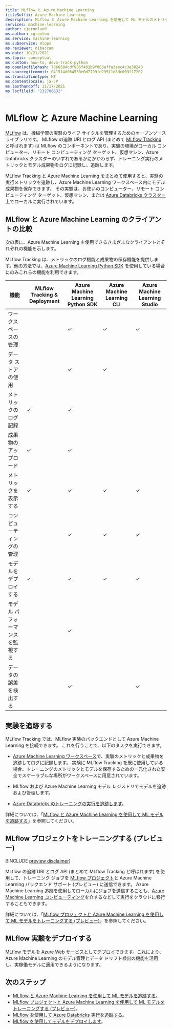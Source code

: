 ```yaml
---
title: MLflow と Azure Machine Learning
titleSuffix: Azure Machine Learning
description: MLflow と Azure Machine Learning を使用して ML モデルのメトリックと成果物をログに記録し、ML モデルを Web サービスとしてデプロイすることについて説明します。
services: machine-learning
author: cjgronlund
ms.author: cgronlun
ms.service: machine-learning
ms.subservice: mlops
ms.reviewer: nibaccam
ms.date: 10/21/2021
ms.topic: conceptual
ms.custom: how-to, devx-track-python
ms.openlocfilehash: 7860384cdf905f481b9f003affa3eec4c3e38243
ms.sourcegitcommit: 0415f4d064530e0d7799fe295f1d8dc003f17202
ms.translationtype: HT
ms.contentlocale: ja-JP
ms.lasthandoff: 11/17/2021
ms.locfileid: "132706632"
---
```

# <a name="mlflow-and-azure-machine-learning"></a>MLflow と Azure Machine Learning

[MLflow](https://www.mlflow.org) は、機械学習の実験のライフ サイクルを管理するためのオープンソース ライブラリです。  MLflow の追跡 URI とログ API (まとめて [MLflow Tracking](https://mlflow.org/docs/latest/quickstart.html#using-the-tracking-api) と呼ばれます) は MLflow のコンポーネントであり、実験の環境がローカル コンピューター、リモート コンピューティング ターゲット、仮想マシン、Azure Databricks クラスターのいずれであるかにかかわらず、トレーニング実行のメトリックとモデル成果物をログに記録し、追跡します。 

MLflow Tracking と Azure Machine Learning をまとめて使用すると、実験の実行メトリックを追跡し、Azure Machine Learning ワークスペース内にモデル成果物を保存できます。 その実験は、お使いのコンピューター、リモート コンピューティング ターゲット、仮想マシン、または [Azure Databricks クラスター](how-to-use-mlflow-azure-databricks.md)上でローカルに実行されています。 

## <a name="compare-mlflow-and-azure-machine-learning-clients"></a>MLflow と Azure Machine Learning のクライアントの比較

 次の表に、Azure Machine Learning を使用できるさまざまなクライアントとそれぞれの機能を示します。

 MLflow Tracking は、メトリックのログ機能と成果物の保存機能を提供します。他の方法では、[Azure Machine Learning Python SDK](/python/api/overview/azure/ml/intro) を使用している場合にのみこれらの機能を利用できます。

| 機能 | MLflow Tracking & Deployment | Azure Machine Learning Python SDK |  Azure Machine Learning CLI | Azure Machine Learning Studio|
|---|---|---|---|---|
| ワークスペースの管理 |   | ✓ | ✓ | ✓ |
| データ ストアの使用  |   | ✓ | ✓ | |
| メトリックのログ記録      | ✓ | ✓ |   | |
| 成果物のアップロード | ✓ | ✓ |   | |
| メトリックを表示する     | ✓ | ✓ | ✓ | ✓ |
| コンピューティングの管理   |   | ✓ | ✓ | ✓ |
| モデルをデプロイする    | ✓ | ✓ | ✓ | ✓ |
|モデル パフォーマンスを監視する||✓|  |   |
| データの誤差を検出する |   | ✓ |   | ✓ |


## <a name="track-experiments"></a>実験を追跡する

MLflow Tracking では、MLflow 実験のバックエンドとして Azure Machine Learning を接続できます。 これを行うことで、以下のタスクを実行できます。

+ [Azure Machine Learning ワークスペース](./concept-azure-machine-learning-architecture.md#workspace)で、実験のメトリックと成果物を追跡してログに記録します。 実験に MLflow Tracking を既に使用している場合、トレーニングのメトリックとモデルを保存するための一元化された安全でスケーラブルな場所がワークスペースに用意されています。 

+ MLflow および Azure Machine Learning モデル レジストリでモデルを追跡および管理します。

+ [Azure Databricks のトレーニングの実行を追跡します](how-to-use-mlflow-azure-databricks.md)。

詳細については、「[MLflow と Azure Machine Learning を使用して ML モデルを追跡する](how-to-use-mlflow.md)」を参照してください。 

## <a name="train-mlflow-projects-preview"></a>MLflow プロジェクトをトレーニングする (プレビュー)

[!INCLUDE [preview disclaimer](../../includes/machine-learning-preview-generic-disclaimer.md)]

MLflow の追跡 URI とログ API (まとめて MLflow Tracking と呼ばれます) を使用して、トレーニング ジョブを [MLflow プロジェクト](https://www.mlflow.org/docs/latest/projects.html)と Azure Machine Learning バックエンド サポート (プレビュー) に送信できます。 Azure Machine Learning 追跡を使用してローカルにジョブを送信することも、[Azure Machine Learning コンピューティング](./how-to-create-attach-compute-cluster.md)を介するなどして実行をクラウドに移行することもできます。

詳細については、「[MLflow プロジェクトと Azure Machine Learning を使用して ML モデルをトレーニングする (プレビュー)](how-to-train-mlflow-projects.md)」を参照してください。

## <a name="deploy-mlflow-experiments"></a>MLflow 実験をデプロイする

[MLflow モデルを Azure Web サービスとしてデプロイ](how-to-deploy-mlflow-models.md)できます。これにより、Azure Machine Learning のモデル管理とデータ ドリフト検出の機能を活用し、実稼働モデルに適用できるようになります。

## <a name="next-steps"></a>次のステップ
* [MLflow と Azure Machine Learning を使用して ML モデルを追跡する](how-to-use-mlflow.md)。 
* [MLflow プロジェクトと Azure Machine Learning を使用して ML モデルをトレーニングする (プレビュー)](how-to-train-mlflow-projects.md)。
* [MLflow を使用して Azure Databricks 実行を追跡する](how-to-use-mlflow-azure-databricks.md)。
* [MLflow を使用してモデルをデプロイします](how-to-deploy-mlflow-models.md)。


